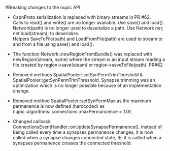 #Breaking changes to the nupic API

* CapnProto serialization is replaced with binary streams in PR #62.  
Calls to read() and write() are no longer available. Use save() and load(). Network(path) is no 
longer used to deserialize a path. Use Network net; net.load(stream); to deserialize.  
Helpers SaveToFile(path) and LoadFromFile(path) are used to stream to and from a file using save() 
and load().

* The function Network::newRegionFromBundle() was replaced with newRegion(stream, name) where the stream 
is an input stream reading a file created by region->save(steam)  or region->saveToFile(path).  PR#62

* Removed methods SpatialPooler::setSynPermTrimThreshold & SpatialPooler::getSynPermTrimThreshold.
Synapse trimming was an optimization which is no longer possible because of an implementation change.

* Removed method SpatialPooler::setSynPermMax as the maximum permanence is now defined (hardcoded) as
nupic::algorithms::connections::maxPermancence = 1.0f;

* Changed callback ConnectionsEventHandler::onUpdateSynapsePermanence().  Instead of being called
every time a synapses permanence changes, it is now called when a synapse changes connected state,
IE: it is called when a synapses permanence crosses the connected threshold.
